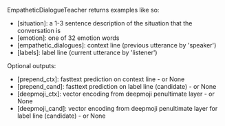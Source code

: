 EmpatheticDialogueTeacher returns examples like so:
- [situation]: a 1-3 sentence description of the situation that the conversation is 
- [emotion]: one of 32 emotion words
- [empathetic_dialogues]:  context line (previous utterance by 'speaker')
- [labels]: label line  (current utterance by 'listener')

Optional outputs:
- [prepend_ctx]: fasttext prediction on context line - or None
- [prepend_cand]: fasttext prediction on label line (candidate) - or None
- [deepmoji_ctx]: vector encoding from deepmoji penultimate layer - or None
- [deepmoji_cand]: vector encoding from deepmoji penultimate layer for label line (candidate) - or None
